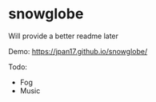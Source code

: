 # snowglobe
Will provide a better readme later

Demo: https://jpan17.github.io/snowglobe/

Todo: 
- Fog 
- Music

